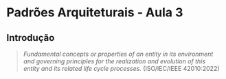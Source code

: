 # Padrões Arquiteturais - Aula 3
## Introdução
> _Fundamental concepts or properties of an entity in its environment and governing principles for the realization and evolution of this entity and its related life cycle processes._ (ISO/IEC/IEEE 42010:2022)